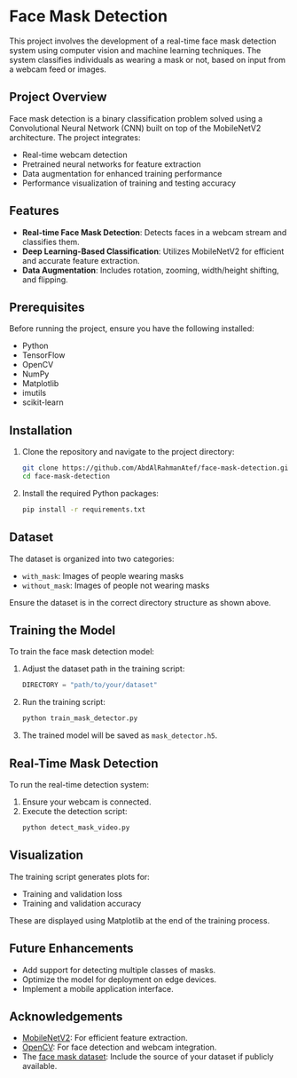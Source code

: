 # Face Mask Detection

This project involves the development of a real-time face mask detection system using computer vision and machine learning techniques. The system classifies individuals as wearing a mask or not, based on input from a webcam feed or images.

## Project Overview

Face mask detection is a binary classification problem solved using a Convolutional Neural Network (CNN) built on top of the MobileNetV2 architecture. The project integrates:

- Real-time webcam detection
- Pretrained neural networks for feature extraction
- Data augmentation for enhanced training performance
- Performance visualization of training and testing accuracy

## Features

- **Real-time Face Mask Detection**: Detects faces in a webcam stream and classifies them.
- **Deep Learning-Based Classification**: Utilizes MobileNetV2 for efficient and accurate feature extraction.
- **Data Augmentation**: Includes rotation, zooming, width/height shifting, and flipping.

## Prerequisites

Before running the project, ensure you have the following installed:

- Python
- TensorFlow
- OpenCV
- NumPy
- Matplotlib
- imutils
- scikit-learn

## Installation

1. Clone the repository and navigate to the project directory:
   ```bash
   git clone https://github.com/AbdAlRahmanAtef/face-mask-detection.git
   cd face-mask-detection
   ```
2. Install the required Python packages:
   ```bash
   pip install -r requirements.txt
   ```

## Dataset

The dataset is organized into two categories:

- `with_mask`: Images of people wearing masks
- `without_mask`: Images of people not wearing masks

Ensure the dataset is in the correct directory structure as shown above.

## Training the Model

To train the face mask detection model:

1. Adjust the dataset path in the training script:
   ```python
   DIRECTORY = "path/to/your/dataset"
   ```
2. Run the training script:
   ```bash
   python train_mask_detector.py
   ```
3. The trained model will be saved as `mask_detector.h5`.

## Real-Time Mask Detection

To run the real-time detection system:

1. Ensure your webcam is connected.
2. Execute the detection script:
   ```bash
   python detect_mask_video.py
   ```

## Visualization

The training script generates plots for:

- Training and validation loss
- Training and validation accuracy

These are displayed using Matplotlib at the end of the training process.

## Future Enhancements

- Add support for detecting multiple classes of masks.
- Optimize the model for deployment on edge devices.
- Implement a mobile application interface.

## Acknowledgements

- [MobileNetV2](https://arxiv.org/abs/1801.04381): For efficient feature extraction.
- [OpenCV](https://opencv.org/): For face detection and webcam integration.
- The [face mask dataset](#): Include the source of your dataset if publicly available.
